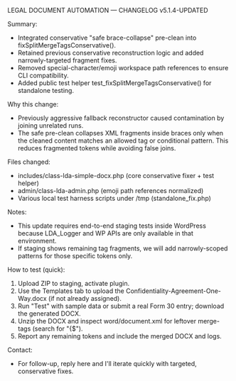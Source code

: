 LEGAL DOCUMENT AUTOMATION — CHANGELOG v5.1.4-UPDATED

Summary:
- Integrated conservative "safe brace-collapse" pre-clean into fixSplitMergeTagsConservative().
- Retained previous conservative reconstruction logic and added narrowly-targeted fragment fixes.
- Removed special-character/emoji workspace path references to ensure CLI compatibility.
- Added public test helper test_fixSplitMergeTagsConservative() for standalone testing.

Why this change:
- Previously aggressive fallback reconstructor caused contamination by joining unrelated runs.
- The safe pre-clean collapses XML fragments inside braces only when the cleaned content matches an allowed tag or conditional pattern. This reduces fragmented tokens while avoiding false joins.

Files changed:
- includes/class-lda-simple-docx.php (core conservative fixer + test helper)
- admin/class-lda-admin.php (emoji path references normalized)
- Various local test harness scripts under /tmp (standalone_fix.php)

Notes:
- This update requires end-to-end staging tests inside WordPress because LDA_Logger and WP APIs are only available in that environment.
- If staging shows remaining tag fragments, we will add narrowly-scoped patterns for those specific tokens only.

How to test (quick):
1. Upload ZIP to staging, activate plugin.
2. Use the Templates tab to upload the Confidentiality-Agreement-One-Way.docx (if not already assigned).
3. Run "Test" with sample data or submit a real Form 30 entry; download the generated DOCX.
4. Unzip the DOCX and inspect word/document.xml for leftover merge-tags (search for "{$").
5. Report any remaining tokens and include the merged DOCX and logs.

Contact:
- For follow-up, reply here and I'll iterate quickly with targeted, conservative fixes.
